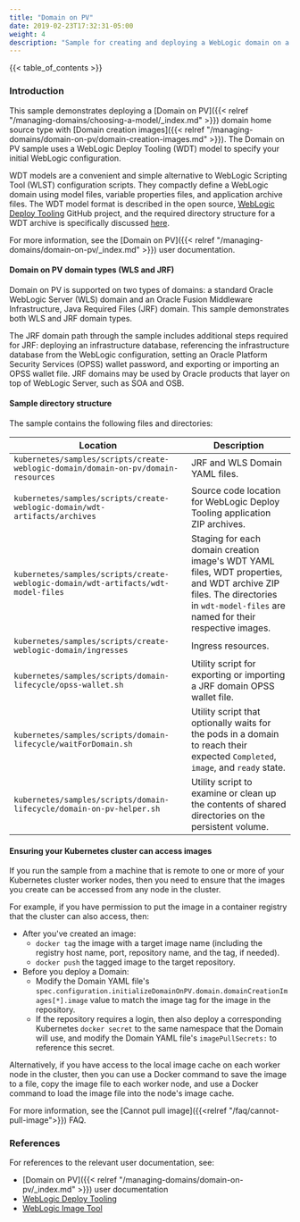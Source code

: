```yaml
---
title: "Domain on PV"
date: 2019-02-23T17:32:31-05:00
weight: 4
description: "Sample for creating and deploying a WebLogic domain on a persistent volume (PV)."
---
```


{{< table_of_contents >}}

### Introduction

This sample demonstrates deploying a
[Domain on PV]({{< relref "/managing-domains/choosing-a-model/_index.md" >}}) domain home source type
 with [Domain creation images]({{< relref "/managing-domains/domain-on-pv/domain-creation-images.md" >}}).
The Domain on PV sample uses a WebLogic Deploy Tooling (WDT) model to specify your initial WebLogic configuration.

WDT models are a convenient and simple alternative to WebLogic Scripting Tool (WLST) configuration scripts. They compactly define a WebLogic domain using model files, variable properties files, and application archive files. The WDT model format is described in the open source, [WebLogic Deploy Tooling](https://oracle.github.io/weblogic-deploy-tooling/) GitHub project, and the required directory structure for a WDT archive is specifically discussed [here](https://oracle.github.io/weblogic-deploy-tooling/concepts/archive/).

For more information, see the [Domain on PV]({{< relref "/managing-domains/domain-on-pv/_index.md" >}}) user documentation.

#### Domain on PV domain types (WLS and JRF)

Domain on PV is supported on two types of domains: a standard Oracle WebLogic Server (WLS) domain and an Oracle Fusion Middleware Infrastructure, Java Required Files (JRF) domain. This sample demonstrates both WLS and JRF domain types.

The JRF domain path through the sample includes additional steps required for JRF: deploying an infrastructure database, referencing the infrastructure database from the WebLogic configuration, setting an Oracle Platform Security Services (OPSS) wallet password, and exporting or importing an OPSS wallet file. JRF domains may be used by Oracle products that layer on top of WebLogic Server, such as SOA and OSB.

#### Sample directory structure

The sample contains the following files and directories:

Location | Description |
------------- | ----------- |
`kubernetes/samples/scripts/create-weblogic-domain/domain-on-pv/domain-resources` | JRF and WLS Domain YAML files. |
`kubernetes/samples/scripts/create-weblogic-domain/wdt-artifacts/archives` | Source code location for WebLogic Deploy Tooling application ZIP archives. |
`kubernetes/samples/scripts/create-weblogic-domain/wdt-artifacts/wdt-model-files` | Staging for each domain creation image's WDT YAML files, WDT properties, and WDT archive ZIP files. The directories in `wdt-model-files` are named for their respective images. |
`kubernetes/samples/scripts/create-weblogic-domain/ingresses` | Ingress resources. |
`kubernetes/samples/scripts/domain-lifecycle/opss-wallet.sh` | Utility script for exporting or importing a JRF domain OPSS wallet file. |
`kubernetes/samples/scripts/domain-lifecycle/waitForDomain.sh` | Utility script that optionally waits for the pods in a domain to reach their expected `Completed`, `image`, and `ready` state. |
`kubernetes/samples/scripts/domain-lifecycle/domain-on-pv-helper.sh` | Utility script to examine or clean up the contents of shared directories on the persistent volume. |

#### Ensuring your Kubernetes cluster can access images

If you run the sample from a machine that is remote to one or more of your Kubernetes cluster worker nodes, then you need to ensure that the images you create can be accessed from any node in the cluster.

For example, if you have permission to put the image in a container registry that the cluster can also access, then:
  - After you've created an image:
    - `docker tag` the image with a target image name (including the registry host name, port, repository name, and the tag, if needed).
    - `docker push` the tagged image to the target repository.
  - Before you deploy a Domain:
    - Modify the Domain YAML file's `spec.configuration.initializeDomainOnPV.domain.domainCreationImages[*].image` value to match the image tag for the image in the repository.
    - If the repository requires a login, then also deploy a corresponding Kubernetes `docker secret` to the same namespace that the Domain will use, and modify the Domain YAML file's `imagePullSecrets:` to reference this secret.

Alternatively, if you have access to the local image cache on each worker node in the cluster, then you can use a Docker command to save the image to a file, copy the image file to each worker node, and use a Docker command to load the image file into the node's image cache.

For more information, see the [Cannot pull image]({{<relref "/faq/cannot-pull-image">}}) FAQ.

### References

For references to the relevant user documentation, see:
 - [Domain on PV]({{< relref "/managing-domains/domain-on-pv/_index.md" >}}) user documentation
 - [WebLogic Deploy Tooling](https://oracle.github.io/weblogic-deploy-tooling/)
 - [WebLogic Image Tool](https://oracle.github.io/weblogic-image-tool/)
